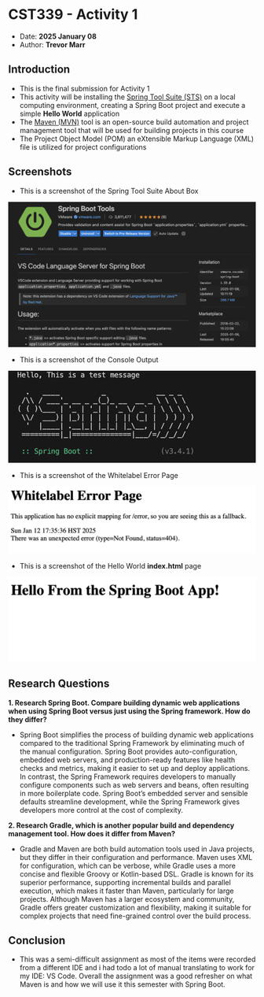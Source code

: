 # CST339 - Activity 1

- Date:  **2025 January 08**
- Author:  **Trevor Marr**

## Introduction
- This is the final submission for Activity 1
- This activity will be installing the [Spring Tool Suite (STS)](https://spring.io/tools) on a local computing environment, creating a Spring Boot project and execute a simple **Hello World** application
- The [Maven (MVN)](https://gitlab.com/bobby.estey/wikibob/-/blob/master/docs/maven/README.md?ref_type=heads) tool is an open-source build automation and project management tool that will be used for building projects in this course
- The Project Object Model (POM) an eXtensible Markup Language (XML) file is utilized for project configurations

## Screenshots

- This is a screenshot of the Spring Tool Suite About Box

![Spring Tool Suite About Box](pt1.png)

- This is a screenshot of the Console Output

![Console Output](pt2.png)

- This is a screenshot of the Whitelabel Error Page

![Whitelable Error Page](pt3.png)

- This is a screenshot of the Hello World **index.html** page

![Hello World - Index Page](pt4.png)

## Research Questions

**1. Research Spring Boot. Compare building dynamic web applications when using Spring Boot versus just using the Spring framework. How do they differ?**
- Spring Boot simplifies the process of building dynamic web applications compared to the traditional Spring Framework by eliminating much of the manual configuration. Spring Boot provides auto-configuration, embedded web servers, and production-ready features like health checks and metrics, making it easier to set up and deploy applications. In contrast, the Spring Framework requires developers to manually configure components such as web servers and beans, often resulting in more boilerplate code. Spring Boot’s embedded server and sensible defaults streamline development, while the Spring Framework gives developers more control at the cost of complexity.



**2. Research Gradle, which is another popular build and dependency management tool. How does it differ from Maven?**
- Gradle and Maven are both build automation tools used in Java projects, but they differ in their configuration and performance. Maven uses XML for configuration, which can be verbose, while Gradle uses a more concise and flexible Groovy or Kotlin-based DSL. Gradle is known for its superior performance, supporting incremental builds and parallel execution, which makes it faster than Maven, particularly for large projects. Although Maven has a larger ecosystem and community, Gradle offers greater customization and flexibility, making it suitable for complex projects that need fine-grained control over the build process.

## Conclusion

- This was a semi-difficult assignment as most of the items were recorded from a different IDE and i had todo a lot of manual translating to work for my IDE: VS Code. Overall the assignment was a good refresher on what Maven is and how we will use it this semester with Spring Boot.
